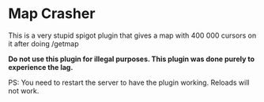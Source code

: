 # Map Crasher
This is a very stupid spigot plugin that gives a map with 400 000 cursors on it after doing /getmap

**Do not use this plugin for illegal purposes. This plugin was done purely to experience the lag.** 

PS: You need to restart the server to have the plugin working. Reloads will not work.
